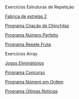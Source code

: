 
Exercícios Estruturas de Repetição

<a href="Repetição/Exercícios/Fabrica-de-estrelas-2-main/" target="_blank" >Fabrica de estrelas 2</a>

<a href="Repetição/Exercícios/Programa-Criação-de-Chinchilas-main/" target="_blank" >Programa Criação de Chinchilas</a>

<a href="Repetição/Exercícios/Programa-Número-Perfeito-main/" target="_blank" >Programa Número Perfeito</a>

<a href="Repetição/Exercícios/Programa-Repete-Fruta-main/" target="_blank" >Programa Repete Fruta</a>


Exercícios Array

<a href="Array/Exercícios/Jogos-Eliminátórios-main/" target="_blank" >Jogos Eliminátórios</a>

<a href="Array/Exercícios/Programa-Concurso-main/" target="_blank" >Programa Concurso</a>

<a href="Array/Exercícios/Programa-Número-em-Ordem-main/" target="_blank" >Programa Número em Ordem</a>

<a href="Array/Exercícios/Programa-Últimas-Notícias-main/" target="_blank" >Programa Últimas Notícias</a>

 
